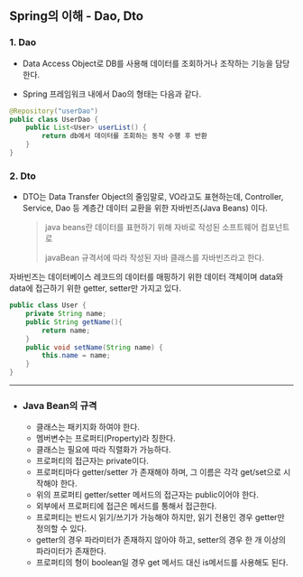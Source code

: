 ## Spring의 이해 - Dao, Dto

### 1. Dao

- Data Access Object로 DB를 사용해 데이터를 조회하거나 조작하는 기능을 담당한다.

- Spring 프레임워크 내에서 Dao의 형태는 다음과 같다.

```java
@Repository("userDao")
public class UserDao {
    public List<User> userList() {
        return db에서 데이터를 조회하는 동작 수행 후 반환
    }
}
```

### 2. Dto

- DTO는 Data Transfer Object의 줄임말로, VO라고도 표현하는데, Controller, Service, Dao 등 계층간 데이터 교환을 위한 자바빈즈(Java Beans) 이다.

  > java beans란 데이터를 표현하기 위해 자바로 작성된 소프트웨어 컴포넌트로
  >
  > javaBean 규격서에 따라 작성된 자바 클래스를  자바빈즈라고 한다.

자바빈즈는 데이터베이스 레코드의 데이터를 매핑하기 위한 데이터 객체이며 data와 data에 접근하기 위한 getter, setter만 가지고 있다.



```java
public class User {
    private String name;
    public String getName(){
        return name;
    }
    public void setName(String name) {
        this.name = name;
    }
}
```



--------

+ ### Java Bean의 규격

  - 클래스는 패키지화 하여야 한다.
  - 멤버변수는 프로퍼티(Property)라 칭한다.
  - 클래스는 필요에 따라 직렬화가 가능하다.
  - 프로퍼티의 접근자는 private이다.
  - 프로퍼티마다 getter/setter 가 존재해야 하며, 그 이름은 각각 get/set으로 시작해야 한다.
  - 위의 프로퍼티 getter/setter 메서드의 접근자는 public이어야 한다.
  - 외부에서 프로퍼티에 접근은 메서드를 통해서 접근한다.
  - 프로퍼티는 반드시 읽기/쓰기가 가능해야 하지만, 읽기 전용인 경우 getter만 정의할 수 있다.
  - getter의 경우 파라미터가 존재하지 않아야 하고, setter의 경우 한 개 이상의 파라미터가 존재한다.
  - 프로퍼티의 형이 boolean일 경우 get 메서드 대신 is메서드를 사용해도 된다.

